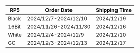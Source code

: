 |**RP5**|   **Order Date**    |**Shipping Time**|
|-------|---------------------|-----------------|
| Black |2024/12/7-2024/12/10 |   2024/12/19    |
| 16Bit |2024/11/26-2024/11/30|   2024/12/16    |
| White | 2024/12/4-2024/12/9 |   2024/12/10    |
|  GC   |2024/12/3-2024/12/13 |   2024/12/17    |
